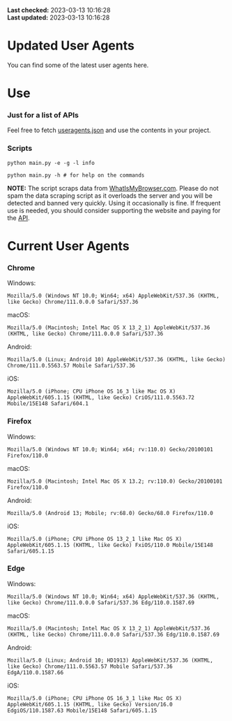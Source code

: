 **Last checked:** 2023-03-13 10:16:28  
**Last updated:** 2023-03-13 10:16:28  

# Updated User Agents
You can find some of the latest user agents here.

# Use

### Just for a list of APIs

Feel free to fetch [useragents.json](https://raw.githubusercontent.com/tmxkn1/UpdatedUserAgents/master/useragents.json) and use the contents in your project.

### Scripts

```
python main.py -e -g -l info

python main.py -h # for help on the commands
```
**NOTE:** The script scraps data from [WhatIsMyBrowser.com](https://www.whatismybrowser.com). Please do not spam the data scraping script as it overloads the server and you will be detected and banned very quickly. Using it occasionally is fine. If frequent use is needed, you should consider supporting the website and paying for the [API](https://developers.whatismybrowser.com/api/).

# Current User Agents
### Chrome

Windows:
```
Mozilla/5.0 (Windows NT 10.0; Win64; x64) AppleWebKit/537.36 (KHTML, like Gecko) Chrome/111.0.0.0 Safari/537.36
```

macOS:
```
Mozilla/5.0 (Macintosh; Intel Mac OS X 13_2_1) AppleWebKit/537.36 (KHTML, like Gecko) Chrome/111.0.0.0 Safari/537.36
```

Android:
```
Mozilla/5.0 (Linux; Android 10) AppleWebKit/537.36 (KHTML, like Gecko) Chrome/111.0.5563.57 Mobile Safari/537.36
```

iOS:
```
Mozilla/5.0 (iPhone; CPU iPhone OS 16_3 like Mac OS X) AppleWebKit/605.1.15 (KHTML, like Gecko) CriOS/111.0.5563.72 Mobile/15E148 Safari/604.1
```

### Firefox

Windows:
```
Mozilla/5.0 (Windows NT 10.0; Win64; x64; rv:110.0) Gecko/20100101 Firefox/110.0
```

macOS:
```
Mozilla/5.0 (Macintosh; Intel Mac OS X 13.2; rv:110.0) Gecko/20100101 Firefox/110.0
```

Android:
```
Mozilla/5.0 (Android 13; Mobile; rv:68.0) Gecko/68.0 Firefox/110.0
```

iOS:
```
Mozilla/5.0 (iPhone; CPU iPhone OS 13_2_1 like Mac OS X) AppleWebKit/605.1.15 (KHTML, like Gecko) FxiOS/110.0 Mobile/15E148 Safari/605.1.15
```

###  Edge

Windows:
```
Mozilla/5.0 (Windows NT 10.0; Win64; x64) AppleWebKit/537.36 (KHTML, like Gecko) Chrome/111.0.0.0 Safari/537.36 Edg/110.0.1587.69
```

macOS:
```
Mozilla/5.0 (Macintosh; Intel Mac OS X 13_2_1) AppleWebKit/537.36 (KHTML, like Gecko) Chrome/111.0.0.0 Safari/537.36 Edg/110.0.1587.69
```

Android:
```
Mozilla/5.0 (Linux; Android 10; HD1913) AppleWebKit/537.36 (KHTML, like Gecko) Chrome/111.0.5563.57 Mobile Safari/537.36 EdgA/110.0.1587.66
```

iOS:
```
Mozilla/5.0 (iPhone; CPU iPhone OS 16_3_1 like Mac OS X) AppleWebKit/605.1.15 (KHTML, like Gecko) Version/16.0 EdgiOS/110.1587.63 Mobile/15E148 Safari/605.1.15
```
